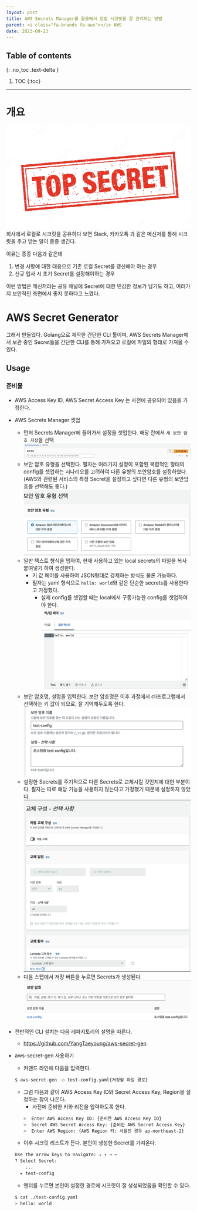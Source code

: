 ```yaml
---
layout: post
title: AWS Secrets Manager를 활용해서 로컬 시크릿을 잘 관리하는 방법
parent: <i class="fa-brands fa-aws"></i> AWS
date: 2023-09-23
---
```

## Table of contents
{: .no_toc .text-delta }

1. TOC
{:toc}
---

# 개요
![](../../assets/images/aws/ca97b1f1a197a40a8559e7ec60c76f99.png)
회사에서 로컬로 시크릿을 공유하다 보면 Slack, 카카오톡 과 같은 메신저를 통해 시크릿을 주고 받는 일이 종종 생긴다.

이유는 종종 다음과 같은데
1. 변경 사항에 대한 대응으로 기존 로컬 Secret를 갱신해야 하는 경우
2. 신규 입사 시 초기 Secret를 설정해야하는 경우

이런 방법은 메신저라는 공유 채널에 Secret에 대한 민감한 정보가 남기도 하고, 여러가지 보안적인 측면에서 좋지 못하다고 느꼈다.

# AWS Secret Generator
그래서 만들었다. Golang으로 제작한 간단한 CLI 툴이며, AWS Secrets Manager에서 보관 중인 Secret들을 간단한 CLI를 통해 가져오고 로컬에 파일의 형태로 가져올 수 있다.

## Usage
### 준비물
- AWS Access Key ID, AWS Secret Access Key 는 사전에 공유되어 있음을 가정한다.

- AWS Secrets Manager 셋업
	- 먼저 Secrets Manager에 들어가서 설정을 셋업한다. 해당 란에서 `새 보안 암호 저장`을 선택
		![](../../assets/images/aws/87c03916f4df676c72ea8f2d4df1f931.png)
	- 보안 암호 유형을 선택한다. 필자는 여러가지 설정이 포함된 복합적인 형태의 config를 셋업하는 시나리오를 고려하여 다른 유형의 보안암호를 설정하였다. (AWS와 관련된 서비스의 특정 Secret을 설정하고 싶다면 다른 유형의 보안암호를 선택해도 좋다.)
		![](../../assets/images/aws/183eaa88819bf03cd18361ee02299a67.png)
	- 일반 텍스트 형식을 탭하여, 현재 사용하고 있는 local secrets의 파일을 복사 붙여넣기 하여 생성한다.
		- 키 값 페어를 사용하여 JSON형태로 강제하는 방식도 물론 가능하다.
		- 필자는 yaml 형식으로 `hello: world`와 같은 단순한 secrets를 사용한다고 가정했다.
			- 실제 config를 셋업할 때는 local에서 구동가능한 config를 셋업하여야 한다.
		![](../../assets/images/aws/1d235b2010321e4bf01dfc7af304db56.png)
	- 보안 암호명,  설명을 입력한다. 보안 암호명은 이후 과정에서 cli프로그램에서 선택하는 키 값이 되므로, 잘 기억해두도록 한다.
		![](../../assets/images/aws/fe2928dc06e69bdefc2b21bdff858e7b.png)
	- 설정한 Secrets를 주기적으로 다른 Secrets로 교체시킬 것인지에 대한 부분이다. 필자는 따로 해당 기능을 사용하지 않는다고 가정했기 때문에 설정하지 않았다.
		![](../../assets/images/aws/303a9ecff2da5bfb442749924e0d12ba.png)
	- 다음 스탭에서 저장 버튼을 누르면 Secrets가 생성된다.
		  ![](../../assets/images/aws/a9857abe3a02fef5b14cbd61281b8d1a.png)
- 전반적인 CLI 설치는 다음 레파지토리의 설명을 따른다.
	- https://github.com/YangTaeyoung/aws-secret-gen
- aws-secret-gen 사용하기
	- 커맨드 라인에 다음을 입력한다.
	```bash
	$ aws-secret-gen -o test-config.yaml{저장할 파일 경로}
	```
	- 그럼 다음과 같이 AWS Access Key ID와 Secret Access Key, Region을 설정하는 창이 나온다.
		- 사전에 준비한 키와 리전을 입력하도록 한다.
		```bash
		>  Enter AWS Access Key ID: {준비한 AWS Access Key ID}
		>  Secret AWS Secret Access Key: {준비한 AWS Secret Access Key}
		>  Enter AWS Region: {AWS Region 키: 서울인 경우 ap-northeast-2}
	   ```
	- 이후 시크릿 리스트가 뜬다. 본인이 생성한 Secret를 가져온다.
	```bash
	Use the arrow keys to navigate: ↓ ↑ → ←
	? Select Secret:
		...
	  ▸ test-config
	```
	- 엔터를 누르면 본인이 설정한 경로에 시크릿이 잘 생성되었음을 확인할 수 있다.
	```bash
	$ cat ./test-config.yaml
	> hello: world
	```